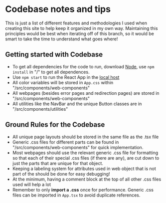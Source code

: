 # Codebase notes and tips
This is just a list of different features and methodologies I used when creating this site to help keep it organized in my own way. Maintaining this principles would be best when iterating off of this branch, so it would be smart to take the time to understand what goes where!

## Getting started with Codebase
- To get all dependencies for the code to run, download [Node](https://nodejs.org/en/), use `npm install` in "/" to get all dependences.
- Use `npm start` to run the React App in the [local host](http://localhost:3000/)
- All color variables will be stored in `App.css` within "/src/components/web-components"
- All webpages (besides error pages and redirection pages) are stored in "/src/components/web-components"
- All utilities like the NavBar and the unique Button classes are in "/src/components/utilities"

## Ground Rules for the Codebase
- All unique page layouts should be stored in the same file as the .tsx file
- Generic .css files for different parts can be found in "/src/components/web-components" for quick implementation.
- Most webpages should use the relevant generic .css file for formatting so that each of their special .css files (if there are any), are cut down to just the parts that are unique for that object.
- Keeping a labeling system for attributes used in web object that is not part of the should be done for easy debugging!
 - At the minimum, having a comment block at the top of all other .css files used will help a lot
 - Remember to only **import a .css** once for performance. Generic .css files can be imported in `App.tsx` to avoid duplicate references.